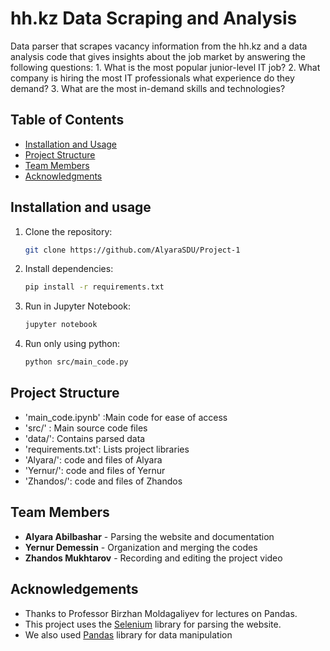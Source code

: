 # hh.kz Data Scraping and Analysis
Data parser that scrapes vacancy information from the hh.kz
and a data analysis code that gives insights about the job 
market by answering the following questions:
    1. What is the most popular junior-level IT job?
    2. What company is hiring the most IT professionals what experience do they demand?
    3. What are the most in-demand skills and technologies?

## Table of Contents
- [Installation and Usage](#installation-and-usage)
- [Project Structure](#project-structure)
- [Team Members](#team-members)
- [Acknowledgments](#acknowledgements)

## Installation and usage
1. Clone the repository:
   ```bash
   git clone https://github.com/AlyaraSDU/Project-1
   ```
2. Install dependencies:
   ```bash
   pip install -r requirements.txt
   ```
3. Run in Jupyter Notebook:
   ```bash
   jupyter notebook
4. Run only using python:
   ```bash
   python src/main_code.py

## Project Structure

 - 'main_code.ipynb' :Main code for ease of access
 - 'src/' : Main source code files
 - 'data/': Contains parsed data
 - 'requirements.txt': Lists project libraries
 - 'Alyara/': code and files of Alyara
 - 'Yernur/': code and files of Yernur
 - 'Zhandos/': code and files of Zhandos

## Team Members

- **Alyara Abilbashar** - Parsing the website and documentation
- **Yernur Demessin** - Organization and merging the codes
- **Zhandos Mukhtarov** - Recording and editing the project video

## Acknowledgements

- Thanks to Professor Birzhan Moldagaliyev for lectures on Pandas.
- This project uses the [Selenium](https://www.selenium.dev/) library for parsing the website.
- We also used [Pandas](https://pandas.pydata.org/) library for data manipulation
